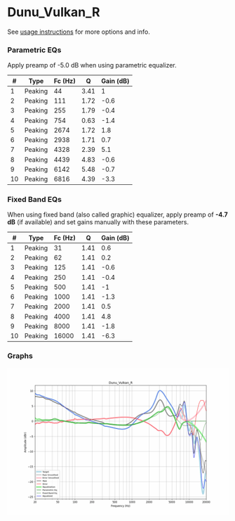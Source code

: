 # Dunu_Vulkan_R
See [usage instructions](https://github.com/jaakkopasanen/AutoEq#usage) for more options and info.

### Parametric EQs
Apply preamp of -5.0 dB when using parametric equalizer.

|   # | Type    |   Fc (Hz) |    Q |   Gain (dB) |
|-----|---------|-----------|------|-------------|
|   1 | Peaking |        44 | 3.41 |         1   |
|   2 | Peaking |       111 | 1.72 |        -0.6 |
|   3 | Peaking |       255 | 1.79 |        -0.4 |
|   4 | Peaking |       754 | 0.63 |        -1.4 |
|   5 | Peaking |      2674 | 1.72 |         1.8 |
|   6 | Peaking |      2938 | 1.71 |         0.7 |
|   7 | Peaking |      4328 | 2.39 |         5.1 |
|   8 | Peaking |      4439 | 4.83 |        -0.6 |
|   9 | Peaking |      6142 | 5.48 |        -0.7 |
|  10 | Peaking |      6816 | 4.39 |        -3.3 |

### Fixed Band EQs
When using fixed band (also called graphic) equalizer, apply preamp of **-4.7 dB** (if available) and set gains manually with these parameters.

|   # | Type    |   Fc (Hz) |    Q |   Gain (dB) |
|-----|---------|-----------|------|-------------|
|   1 | Peaking |        31 | 1.41 |         0.6 |
|   2 | Peaking |        62 | 1.41 |         0.2 |
|   3 | Peaking |       125 | 1.41 |        -0.6 |
|   4 | Peaking |       250 | 1.41 |        -0.4 |
|   5 | Peaking |       500 | 1.41 |        -1   |
|   6 | Peaking |      1000 | 1.41 |        -1.3 |
|   7 | Peaking |      2000 | 1.41 |         0.5 |
|   8 | Peaking |      4000 | 1.41 |         4.8 |
|   9 | Peaking |      8000 | 1.41 |        -1.8 |
|  10 | Peaking |     16000 | 1.41 |        -6.3 |

### Graphs
![](./Dunu_Vulkan_R.png)
